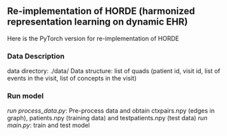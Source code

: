 ## Re-implementation of HORDE (harmonized representation learning on dynamic EHR)
Here is the PyTorch version for re-implementation of HORDE

### Data Description
data directory: ./data/
Data structure: list of quads (patient id, visit id, list of events in the visit, list of concepts in the visit)

### Run model
*run process_data.py*:  Pre-process data and obtain ctxpairs.npy (edges in graph), patients.npy (training data) and testpatients.npy (test data)
*run main.py*: train and test model
